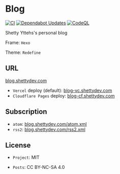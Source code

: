 # Blog

[![CI](https://github.com/Yttehs-HDX/Blog/actions/workflows/ci.yml/badge.svg)](https://github.com/Yttehs-HDX/Blog/actions/workflows/ci.yml)
[![Dependabot Updates](https://github.com/Yttehs-HDX/Blog/actions/workflows/dependabot/dependabot-updates/badge.svg)](https://github.com/Yttehs-HDX/Blog/actions/workflows/dependabot/dependabot-updates)
[![CodeQL](https://github.com/Yttehs-HDX/Blog/actions/workflows/github-code-scanning/codeql/badge.svg)](https://github.com/Yttehs-HDX/Blog/actions/workflows/github-code-scanning/codeql)

Shetty Yttehs's personal blog

Frame: `Hexo`

Theme: `Redefine`

## URL

[blog.shettydev.com](https://blog.shettydev.com)

- `Vercel` deploy (default): [blog-vc.shettydev.com](https://blog-vc.shettydev.com/)
- `Cloudflare Pages` deploy: [blog-cf.shettydev.com](https://blog-cf.shettydev.com/)

## Subscription

- `atom`: [blog.shettydev.com/atom.xml](https://blog.shettydev.com/atom.xml)
- `rss2`: [blog.shettydev.com/rss2.xml](https://blog.shettydev.com/rss2.xml)

## License

- `Project`: MIT

- `Posts`: CC BY-NC-SA 4.0
